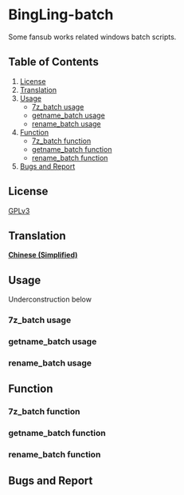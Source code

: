# BingLing-batch

Some fansub works related windows batch scripts.

## Table of Contents

1. [License](#License)
2. [Translation](#Translation)
3. [Usage](#Usage)
   - [7z_batch usage](#7z_batch-usage)
   - [getname_batch usage](#getname_batch-usage)
   - [rename_batch usage](#rename_batch-usage)
4. [Function](#Function)
   - [7z_batch function](#7z_batch-function)
   - [getname_batch function](#getname_batch-function)
   - [rename_batch function](#rename_batch-function)
5. [Bugs and Report](#Bugs-and-Report)

## License

[GPLv3](LICENSE)

## Translation

[**Chinese (Simplified)**](docs/README_ZH.md)

## Usage

Underconstruction below

### 7z_batch usage

### getname_batch usage

### rename_batch usage

## Function

### 7z_batch function

### getname_batch function

### rename_batch function

## Bugs and Report